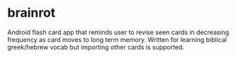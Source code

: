 brainrot
========

Android flash card app that reminds user to revise seen cards in decreasing frequency as card moves to long term memory. Written for learning biblical greek/hebrew vocab but importing other cards is supported.
